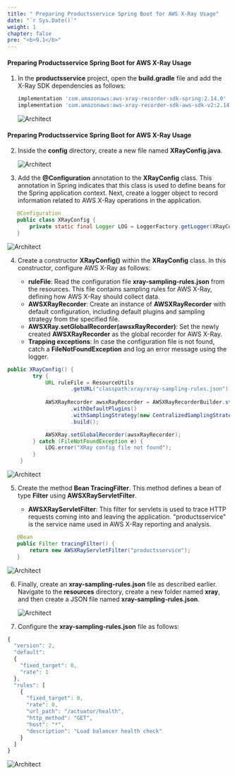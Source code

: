 ```yaml
---
title: " Preparing Productsservice Spring Boot for AWS X-Ray Usage"
date: "`r Sys.Date()`"
weight: 1
chapter: false
pre: "<b>9.1</b>"
---
```


#### Preparing Productsservice Spring Boot for AWS X-Ray Usage

1. In the **productsservice** project, open the **build.gradle** file and add the X-Ray SDK dependencies as follows:

   ```groovy
   implementation 'com.amazonaws:aws-xray-recorder-sdk-spring:2.14.0'
   implementation 'com.amazonaws:aws-xray-recorder-sdk-aws-sdk-v2:2.14.0'

   ```

   ![Architect](/images/8/createRepositories/41.png?featherlight=false&width=60pc)

#### Preparing Productsservice Spring Boot for AWS X-Ray Usage

2. Inside the **config** directory, create a new file named **XRayConfig.java**.

   ![Architect](/images/8/createRepositories/42.png?featherlight=false&width=60pc)

3. Add the **@Configuration** annotation to the **XRayConfig** class. This annotation in Spring indicates that this class is used to define beans for the Spring application context. Next, create a logger object to record information related to AWS X-Ray operations in the application.

```java
   @Configuration
   public class XRayConfig {
       private static final Logger LOG = LoggerFactory.getLogger(XRayConfig.class);
   }
```

   ![Architect](/images/8/createRepositories/43.png?featherlight=false&width=60pc)

4. Create a constructor **XRayConfig()** within the **XRayConfig** class. In this constructor, configure AWS X-Ray as follows:

   - **ruleFile**: Read the configuration file **xray-sampling-rules.json** from the resources. This file contains sampling rules for AWS X-Ray, defining how AWS X-Ray should collect data.
   - **AWSXRayRecorder**: Create an instance of **AWSXRayRecorder** with default configuration, including default plugins and sampling strategy from the specified file.
   - **AWSXRay.setGlobalRecorder(awsxRayRecorder)**: Set the newly created **AWSXRayRecorder** as the global recorder for AWS X-Ray.
   - **Trapping exceptions**: In case the configuration file is not found, catch a **FileNotFoundException** and log an error message using the logger.

```java
public XRayConfig() {
        try {
            URL ruleFile = ResourceUtils
                    .getURL("classpath:xray/xray-sampling-rules.json");
            
            AWSXRayRecorder awsxRayRecorder = AWSXRayRecorderBuilder.standard()
                    .withDefaultPlugins()
                    .withSamplingStrategy(new CentralizedSamplingStrategy(ruleFile))
                    .build();

            AWSXRay.setGlobalRecorder(awsxRayRecorder);            
        } catch (FileNotFoundException e) {
            LOG.error("XRay config file not found");
        }
    }
```

   ![Architect](/images/8/createRepositories/44.png?featherlight=false&width=60pc)

5. Create the method **Bean TracingFilter**. This method defines a bean of type **Filter** using **AWSXRayServletFilter**.

   - **AWSXRayServletFilter**: This filter for servlets is used to trace HTTP requests coming into and leaving the application. "productsservice" is the service name used in AWS X-Ray reporting and analysis.

```java
   @Bean
   public Filter tracingFilter() {
       return new AWSXRayServletFilter("productsservice");
   }

```

   ![Architect](/images/8/createRepositories/45.png?featherlight=false&width=60pc)

6. Finally, create an **xray-sampling-rules.json** file as described earlier. Navigate to the **resources** directory, create a new folder named **xray**, and then create a JSON file named **xray-sampling-rules.json**.

   ![Architect](/images/8/createRepositories/46.png?featherlight=false&width=60pc)

7. Configure the **xray-sampling-rules.json** file as follows:

```js
{
  "version": 2,
  "default":
  {
    "fixed_target": 0,
    "rate": 1
  },
  "rules": [
    {
      "fixed_target": 0,
      "rate": 0,
      "url_path": "/actuator/health",
      "http_method": "GET",
      "host": "*",
      "description": "Load balancer health check"
    }
  ]
}
```
![Architect](/images/8/createRepositories/47.png?featherlight=false&width=60pc)

